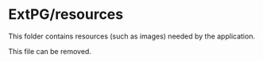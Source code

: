 # ExtPG/resources

This folder contains resources (such as images) needed by the application. 

This file can be removed.
